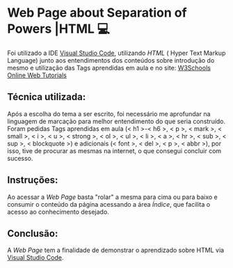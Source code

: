 # Web Page about Separation of Powers |HTML :computer:

  Foi utilizado a IDE [Visual Studio Code](https://code.visualstudio.com/), utilizando *HTML* ( Hyper Text Markup Language) junto aos entendimentos dos conteúdos sobre introdução do mesmo e utilização das Tags aprendidas em aula e no site: [W3Schools Online Web Tutorials](https://www.w3schools.com/)

## Técnica utilizada:

  Após a escolha do tema a ser escrito, foi necessário me aprofundar na linguagem de marcação para melhor entendimento do que seria construído. Foram pedidas Tags aprendidas em aula (< h1 >-< h6 >, < p >, < mark >, < small >, < i >, < u >, < strong >, < ol >, < ul >, < li >, < a >, < hr >, < sub >, < sup >, < blockquote >) e adicionais (< font >, < del >, < p >, < abbr >), por isso, tive de procurar as mesmas na internet, o que consegui concluir com sucesso.

## Instruções:

  Ao acessar a _Web Page_ basta "rolar" a mesma para cima ou para baixo e consumir o conteúdo da página acessando a área _Índice_, que facilita o acesso ao conhecimento desejado.

## Conclusão:

A _Web Page_ tem a finalidade de demonstrar o aprendizado sobre HTML via [Visual Studio Code](https://code.visualstudio.com/).

  
